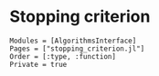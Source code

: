 # Stopping criterion

```@autodocs
Modules = [AlgorithmsInterface]
Pages = ["stopping_criterion.jl"]
Order = [:type, :function]
Private = true
```